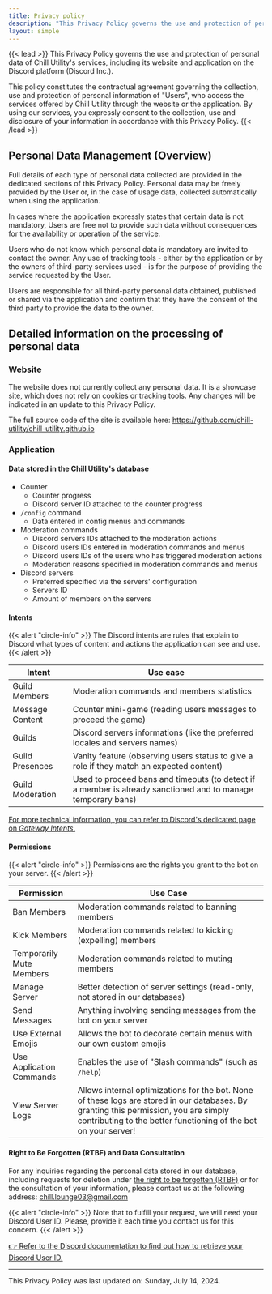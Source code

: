 ```yaml
---
title: Privacy policy
description: "This Privacy Policy governs the use and protection of personal data of Chill Utility's services, including its website and application on the Discord platform (Discord Inc.)."
layout: simple
---
```


{{< lead >}}
This Privacy Policy governs the use and protection of personal data of Chill Utility's services, including its website and application on the Discord platform (Discord Inc.).

This policy constitutes the contractual agreement governing the collection, use and protection of personal information of "Users", who access the services offered by Chill Utility through the website or the application. By using our services, you expressly consent to the collection, use and disclosure of your information in accordance with this Privacy Policy.
{{< /lead >}}

## Personal Data Management (Overview)

Full details of each type of personal data collected are provided in the dedicated sections of this Privacy Policy. Personal data may be freely provided by the User or, in the case of usage data, collected automatically when using the application.

In cases where the application expressly states that certain data is not mandatory, Users are free not to provide such data without consequences for the availability or operation of the service.

Users who do not know which personal data is mandatory are invited to contact the owner. Any use of tracking tools - either by the application or by the owners of third-party services used - is for the purpose of providing the service requested by the User.

Users are responsible for all third-party personal data obtained, published or shared via the application and confirm that they have the consent of the third party to provide the data to the owner.

## Detailed information on the processing of personal data

### Website

The website does not currently collect any personal data.
It is a showcase site, which does not rely on cookies or tracking tools.
Any changes will be indicated in an update to this Privacy Policy.

The full source code of the site is available here: https://github.com/chill-utility/chill-utility.github.io

### Application

#### Data stored in the Chill Utility's database

- Counter
  - Counter progress
  - Discord server ID attached to the counter progress
- `/config` command
  - Data entered in config menus and commands
- Moderation commands
  - Discord servers IDs attached to the moderation actions
  - Discord users IDs entered in moderation commands and menus
  - Discord users IDs of the users who has triggered moderation actions
  - Moderation reasons specified in moderation commands and menus
- Discord servers
  - Preferred specified via the servers' configuration
  - Servers ID
  - Amount of members on the servers

#### Intents

{{< alert "circle-info" >}}
The Discord intents are rules that explain to Discord what types of content and actions the application can see and use.
{{< /alert >}}

| Intent           | Use case                                                                                                     |
|------------------|--------------------------------------------------------------------------------------------------------------|
| Guild Members    | Moderation commands and members statistics                                                                   |
| Message Content  | Counter mini-game (reading users messages to proceed the game)                                               |
| Guilds           | Discord servers informations (like the preferred locales and servers names)                                  |
| Guild Presences  | Vanity feature (observing users status to give a role if they match an expected content)                     |
| Guild Moderation | Used to proceed bans and timeouts (to detect if a member is already sanctioned and to manage temporary bans) |

[For more technical information, you can refer to Discord's dedicated page on _Gateway Intents_.](https://discord.com/developers/docs/topics/gateway#gateway-intents)

#### Permissions

{{< alert "circle-info" >}}
Permissions are the rights you grant to the bot on your server.
{{< /alert >}}

| Permission               | Use Case                                                                                                                                                                                                 |
|--------------------------|----------------------------------------------------------------------------------------------------------------------------------------------------------------------------------------------------------|
| Ban Members              | Moderation commands related to banning members                                                                                                                                                           |
| Kick Members             | Moderation commands related to kicking (expelling) members                                                                                                                                               |
| Temporarily Mute Members | Moderation commands related to muting members                                                                                                                                                            |
| Manage Server            | Better detection of server settings (read-only, not stored in our databases)                                                                                                                             |
| Send Messages            | Anything involving sending messages from the bot on your server                                                                                                                                          |
| Use External Emojis      | Allows the bot to decorate certain menus with our own custom emojis                                                                                                                                      |
| Use Application Commands | Enables the use of "Slash commands" (such as `/help`)                                                                                                                                                    |
| View Server Logs         | Allows internal optimizations for the bot. None of these logs are stored in our databases. By granting this permission, you are simply contributing to the better functioning of the bot on your server! |

#### Right to Be Forgotten (RTBF) and Data Consultation

For any inquiries regarding the personal data stored in our database, including requests for deletion under [the right to be forgotten (RTBF)](https://en.wikipedia.org/wiki/Right_to_be_forgotten) or for the consultation of your information, please contact us at the following address: [chill.lounge03@gmail.com](mailto://chill.lounge03@gmail.com)

{{< alert "circle-info" >}}
Note that to fulfill your request, we will need your Discord User ID. Please, provide it each time you contact us for this concern.
{{< /alert >}}

[:point_right: Refer to the Discord documentation to find out how to retrieve your Discord User ID.](https://support.discord.com/hc/en-us/articles/206346498-Where-can-I-find-my-User-Server-Message-ID)

---

This Privacy Policy was last updated on: Sunday, July 14, 2024.
